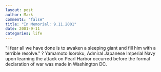 ```yaml
--- 
layout: post
author: Mark
comments: "false"
title: "In Memorial: 9.11.2001"
date: 2001-9-11
categories: life
---
```

"I fear all we have done is to awaken a sleeping giant and fill him with a terrible resolve." ? Yamamoto Isoroku, Admiral Japanese Imperial Navy upon learning the attack on Pearl Harbor occurred before the formal declaration of war was made in Washington DC.

